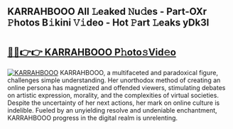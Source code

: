 ## KARRAHBOOO All 𝙻eaked 𝙽u𝚍es - Part-OXr 𝙿hotos B𝚒kini 𝚅𝚒deo - Hot 𝙿art 𝙻eaks yDk3l

# <h2><a href="http://ld18x1v.urlbe.top/?page=KARRAHBOOO">🔗🔗👉👉 KARRAHBOOO P𝚑oto𝚜Vid𝚎o</a></h2>

[![KARRAHBOOO](https://i.imgur.com/eBuTRDB.gif)](http://ld18x1v.urlbe.top/?page=KARRAHBOOO)
KARRAHBOOO, a multifaceted and paradoxical figure, challenges simple understanding. Her unorthodox method of creating an online persona has magnetized and offended viewers, stimulating debates on artistic expression, morality, and the complexities of virtual societies. Despite the uncertainty of her next actions, her mark on online culture is indelible. Fueled by an unyielding resolve and undeniable enchantment, KARRAHBOOO progress in the digital realm is unrelenting.

